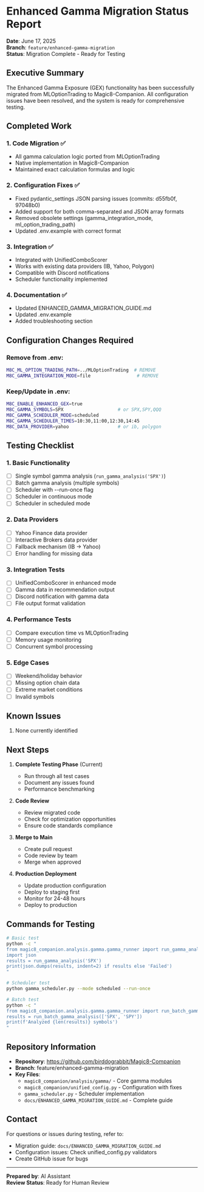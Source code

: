 # Enhanced Gamma Migration Status Report

**Date**: June 17, 2025  
**Branch**: `feature/enhanced-gamma-migration`  
**Status**: Migration Complete - Ready for Testing

## Executive Summary

The Enhanced Gamma Exposure (GEX) functionality has been successfully migrated from MLOptionTrading to Magic8-Companion. All configuration issues have been resolved, and the system is ready for comprehensive testing.

## Completed Work

### 1. Code Migration ✅
- All gamma calculation logic ported from MLOptionTrading
- Native implementation in Magic8-Companion
- Maintained exact calculation formulas and logic

### 2. Configuration Fixes ✅
- Fixed pydantic_settings JSON parsing issues (commits: d55fb0f, 97048b0)
- Added support for both comma-separated and JSON array formats
- Removed obsolete settings (gamma_integration_mode, ml_option_trading_path)
- Updated .env.example with correct format

### 3. Integration ✅
- Integrated with UnifiedComboScorer
- Works with existing data providers (IB, Yahoo, Polygon)
- Compatible with Discord notifications
- Scheduler functionality implemented

### 4. Documentation ✅
- Updated ENHANCED_GAMMA_MIGRATION_GUIDE.md
- Updated .env.example
- Added troubleshooting section

## Configuration Changes Required

### Remove from .env:
```bash
M8C_ML_OPTION_TRADING_PATH=../MLOptionTrading  # REMOVE
M8C_GAMMA_INTEGRATION_MODE=file                 # REMOVE
```

### Keep/Update in .env:
```bash
M8C_ENABLE_ENHANCED_GEX=true
M8C_GAMMA_SYMBOLS=SPX                    # or SPX,SPY,QQQ
M8C_GAMMA_SCHEDULER_MODE=scheduled
M8C_GAMMA_SCHEDULER_TIMES=10:30,11:00,12:30,14:45
M8C_DATA_PROVIDER=yahoo                  # or ib, polygon
```

## Testing Checklist

### 1. Basic Functionality
- [ ] Single symbol gamma analysis (`run_gamma_analysis('SPX')`)
- [ ] Batch gamma analysis (multiple symbols)
- [ ] Scheduler with --run-once flag
- [ ] Scheduler in continuous mode
- [ ] Scheduler in scheduled mode

### 2. Data Providers
- [ ] Yahoo Finance data provider
- [ ] Interactive Brokers data provider
- [ ] Fallback mechanism (IB → Yahoo)
- [ ] Error handling for missing data

### 3. Integration Tests
- [ ] UnifiedComboScorer in enhanced mode
- [ ] Gamma data in recommendation output
- [ ] Discord notification with gamma data
- [ ] File output format validation

### 4. Performance Tests
- [ ] Compare execution time vs MLOptionTrading
- [ ] Memory usage monitoring
- [ ] Concurrent symbol processing

### 5. Edge Cases
- [ ] Weekend/holiday behavior
- [ ] Missing option chain data
- [ ] Extreme market conditions
- [ ] Invalid symbols

## Known Issues

1. None currently identified

## Next Steps

1. **Complete Testing Phase** (Current)
   - Run through all test cases
   - Document any issues found
   - Performance benchmarking

2. **Code Review**
   - Review migrated code
   - Check for optimization opportunities
   - Ensure code standards compliance

3. **Merge to Main**
   - Create pull request
   - Code review by team
   - Merge when approved

4. **Production Deployment**
   - Update production configuration
   - Deploy to staging first
   - Monitor for 24-48 hours
   - Deploy to production

## Commands for Testing

```bash
# Basic test
python -c "
from magic8_companion.analysis.gamma.gamma_runner import run_gamma_analysis
import json
results = run_gamma_analysis('SPX')
print(json.dumps(results, indent=2) if results else 'Failed')
"

# Scheduler test
python gamma_scheduler.py --mode scheduled --run-once

# Batch test
python -c "
from magic8_companion.analysis.gamma.gamma_runner import run_batch_gamma_analysis
results = run_batch_gamma_analysis(['SPX', 'SPY'])
print(f'Analyzed {len(results)} symbols')
"
```

## Repository Information

- **Repository**: https://github.com/birddograbbit/Magic8-Companion
- **Branch**: feature/enhanced-gamma-migration
- **Key Files**:
  - `magic8_companion/analysis/gamma/` - Core gamma modules
  - `magic8_companion/unified_config.py` - Configuration with fixes
  - `gamma_scheduler.py` - Scheduler implementation
  - `docs/ENHANCED_GAMMA_MIGRATION_GUIDE.md` - Complete guide

## Contact

For questions or issues during testing, refer to:
- Migration guide: `docs/ENHANCED_GAMMA_MIGRATION_GUIDE.md`
- Configuration issues: Check unified_config.py validators
- Create GitHub issue for bugs

---

**Prepared by**: AI Assistant  
**Review Status**: Ready for Human Review
